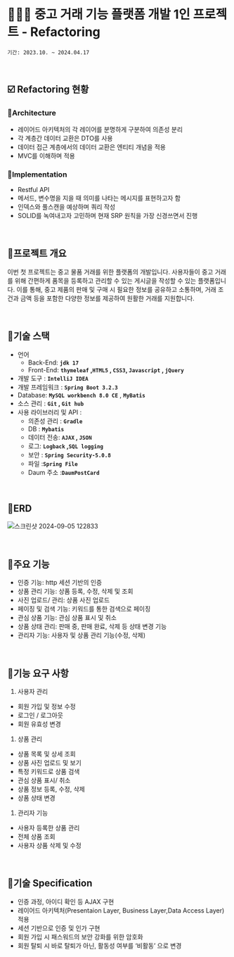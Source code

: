 # 👩🏻‍💻 중고 거래 기능 플랫폼 개발 1인 프로젝트 - Refactoring

`기간: 2023.10. ~ 2024.04.17` 

<br/>

## ☑️ Refactoring 현황
### 🌿Architecture
- 레이어드 아키텍처의 각 레이어를 분명하게 구분하여 의존성 분리
- 각 계층간 데이터 교환은 DTO를 사용
- 데이터 접근 계층에서의 데이터 교환은 엔티티 개념을 적용
- MVC를 이해하며 적용

### 🌿Implementation
- Restful API
- 메서드, 변수명을 지을 때 의미를 나타는 메시지를 표현하고자 함
- 인덱스와 풀스캔을 예상하며 쿼리 작성
- SOLID를 녹여내고자 고민하며 현재 SRP 원칙을 가장 신경쓰면서 진행

<br/>

## 🌿프로젝트 개요

이번 첫 프로젝트는 중고 물품 거래를 위한 플랫폼의 개발입니다. 사용자들이 중고 거래를 위해 간편하게 품목을 등록하고 관리할 수 있는 게시글을 작성할 수 있는 플랫폼입니다. 이를 통해, 중고 제품의 판매 및 구매 시 필요한 정보를 공유하고 소통하며, 거래 조건과 금액 등을 포함한 다양한 정보를 제공하여 원활한 거래를 지원합니다.

<br/>

## 🌿기술 스택

- 언어
    - Back-End: **`jdk 17`**
    - Front-End: **`thymeleaf` ,`HTML5` ,  `CSS3`,  `Javascript` , `jQuery`**
- 개발 도구 : **`IntelliJ IDEA`**
- 개발 프레임워크 : **`Spring Boot 3.2.3`**
- Database: **`MySQL workbench 8.0 CE`** , **`MyBatis`**
- 소스 관리 : **`Git` , `Git hub`**
- 사용 라이브러리 및 API :
    - 의존성 관리 : **`Gradle`**
    - DB : **`Mybatis`**
    - 데이터 전송: **`AJAX` , `JSON`**
    - 로그:  **`Logback` ,`SQL logging`**
    - 보안 : **`Spring Security-5.0.8`**
    - 파일 :**`Spring File`**
    - Daum 주소 :**`DaumPostCard`**

<br/>
  
## 🌿ERD

![스크린샷 2024-09-05 122833](https://github.com/user-attachments/assets/8e6d37c3-8368-46ca-afe0-8e3c55c66c25)

<br/>
  
## 🌿주요 기능

- 인증 기능: http 세션 기반의 인증
- 상품 관리 기능: 상품 등록, 수정, 삭제 및 조회
- 사진 업로드/ 관리: 상품 사진 업로드
- 페이징 및 검색 기능: 키워드를 통한 검색으로 페이징
- 관심 상품 기능: 관심 상품 표시 및 취소
- 상품 상태 관리: 판매 중, 판매 완료, 삭제 등 상태 변경 기능
- 관리자 기능: 사용자 및 상품 관리 기능(수정, 삭제)

<br/>
  
## 🌿기능 요구 사항

1. 사용자 관리
- 회원 가입 및 정보 수정
- 로그인 / 로그아웃
- 회원 유효성 변경

1. 상품 관리
- 상품 목록 및 상세 조회
- 상품 사진 업로드 및 보기
- 특정 키워드로 상품 검색
- 관심 상품 표시/ 취소
- 상품 정보 등록, 수정, 삭제
- 상품 상태 변경

1. 관리자 기능
- 사용자 등록한 상품 관리
- 전체 상품 조회
- 사용자 상품 삭제 및 수정

<br/>
  
## 🌿기술 Specification
- 인증 과정, 아이디 확인 등 AJAX  구현
- 레이어드 아키텍처(Presentaion Layer, Business Layer,Data Access Layer) 적용
- 세션 기반으로 인증 및 인가  구현
- 회원 가입 시 패스워드의 보안 강화를 위한 암호화
- 회원 탈퇴 시 바로 탈퇴가 아닌, 활동성 여부를 ‘비활동’ 으로 변경
